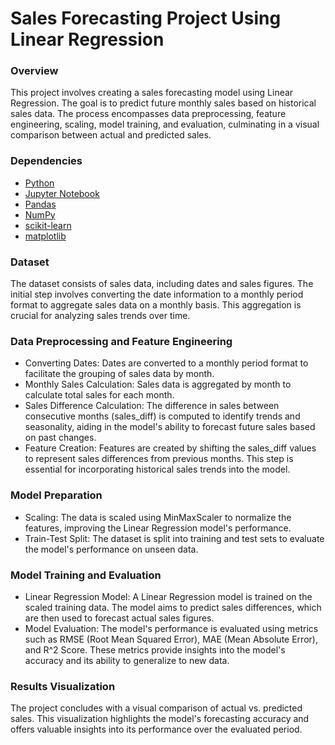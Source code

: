 # Sales Forecasting Project Using Linear Regression
### Overview
This project involves creating a sales forecasting model using Linear Regression. The goal is to predict future monthly sales based on historical sales data. The process encompasses data preprocessing, feature engineering, scaling, model training, and evaluation, culminating in a visual comparison between actual and predicted sales.

### Dependencies
* [Python](https://www.python.org/)
* [Jupyter Notebook](https://jupyter.org/)
* [Pandas](https://pandas.pydata.org/)
* [NumPy](https://numpy.org/)
* [scikit-learn](https://scikit-learn.org/)
* [matplotlib](https://matplotlib.org/)

 

### Dataset
The dataset consists of sales data, including dates and sales figures. The initial step involves converting the date information to a monthly period format to aggregate sales data on a monthly basis. This aggregation is crucial for analyzing sales trends over time.

### Data Preprocessing and Feature Engineering
* Converting Dates: Dates are converted to a monthly period format to facilitate the grouping of sales data by month.
* Monthly Sales Calculation: Sales data is aggregated by month to calculate total sales for each month.
* Sales Difference Calculation: The difference in sales between consecutive months (sales_diff) is computed to identify trends and seasonality, aiding in the model's ability to forecast future sales based on past changes.
* Feature Creation: Features are created by shifting the sales_diff values to represent sales differences from previous months. This step is essential for incorporating historical sales trends into the model.


### Model Preparation
* Scaling: The data is scaled using MinMaxScaler to normalize the features, improving the Linear Regression model's performance.
* Train-Test Split: The dataset is split into training and test sets to evaluate the model's performance on unseen data.

### Model Training and Evaluation
* Linear Regression Model: A Linear Regression model is trained on the scaled training data. The model aims to predict sales differences, which are then used to forecast actual sales figures.
* Model Evaluation: The model's performance is evaluated using metrics such as RMSE (Root Mean Squared Error), MAE (Mean Absolute Error), and R^2 Score. These metrics provide insights into the model's accuracy and its ability to generalize to new data.

### Results Visualization
The project concludes with a visual comparison of actual vs. predicted sales. This visualization highlights the model's forecasting accuracy and offers valuable insights into its performance over the evaluated period.


